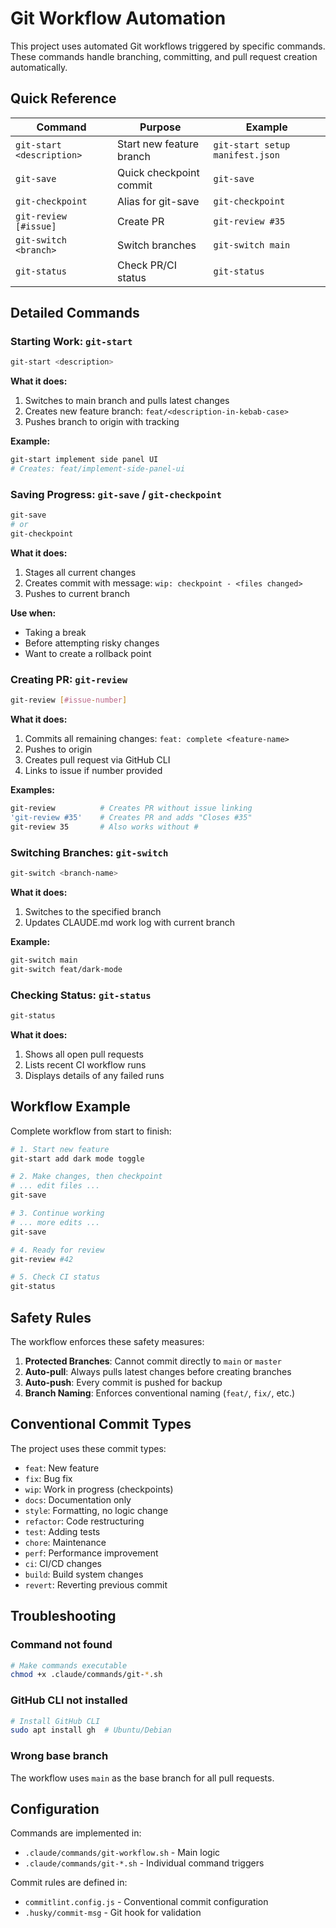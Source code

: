 # Git Workflow Automation

This project uses automated Git workflows triggered by specific commands. These commands handle branching, committing, and pull request creation automatically.

## Quick Reference

| Command                   | Purpose                  | Example                         |
| ------------------------- | ------------------------ | ------------------------------- |
| `git-start <description>` | Start new feature branch | `git-start setup manifest.json` |
| `git-save`                | Quick checkpoint commit  | `git-save`                      |
| `git-checkpoint`          | Alias for git-save       | `git-checkpoint`                |
| `git-review [#issue]`     | Create PR                | `git-review #35`                |
| `git-switch <branch>`     | Switch branches          | `git-switch main`               |
| `git-status`              | Check PR/CI status       | `git-status`                    |

## Detailed Commands

### Starting Work: `git-start`

```bash
git-start <description>
```

**What it does:**

1. Switches to main branch and pulls latest changes
2. Creates new feature branch: `feat/<description-in-kebab-case>`
3. Pushes branch to origin with tracking

**Example:**

```bash
git-start implement side panel UI
# Creates: feat/implement-side-panel-ui
```

### Saving Progress: `git-save` / `git-checkpoint`

```bash
git-save
# or
git-checkpoint
```

**What it does:**

1. Stages all current changes
2. Creates commit with message: `wip: checkpoint - <files changed>`
3. Pushes to current branch

**Use when:**

- Taking a break
- Before attempting risky changes
- Want to create a rollback point

### Creating PR: `git-review`

```bash
git-review [#issue-number]
```

**What it does:**

1. Commits all remaining changes: `feat: complete <feature-name>`
2. Pushes to origin
3. Creates pull request via GitHub CLI
4. Links to issue if number provided

**Examples:**

```bash
git-review          # Creates PR without issue linking
'git-review #35'    # Creates PR and adds "Closes #35"
git-review 35       # Also works without #
```

### Switching Branches: `git-switch`

```bash
git-switch <branch-name>
```

**What it does:**

1. Switches to the specified branch
2. Updates CLAUDE.md work log with current branch

**Example:**

```bash
git-switch main
git-switch feat/dark-mode
```

### Checking Status: `git-status`

```bash
git-status
```

**What it does:**

1. Shows all open pull requests
2. Lists recent CI workflow runs
3. Displays details of any failed runs

## Workflow Example

Complete workflow from start to finish:

```bash
# 1. Start new feature
git-start add dark mode toggle

# 2. Make changes, then checkpoint
# ... edit files ...
git-save

# 3. Continue working
# ... more edits ...
git-save

# 4. Ready for review
git-review #42

# 5. Check CI status
git-status
```

## Safety Rules

The workflow enforces these safety measures:

1. **Protected Branches**: Cannot commit directly to `main` or `master`
2. **Auto-pull**: Always pulls latest changes before creating branches
3. **Auto-push**: Every commit is pushed for backup
4. **Branch Naming**: Enforces conventional naming (`feat/`, `fix/`, etc.)

## Conventional Commit Types

The project uses these commit types:

- `feat`: New feature
- `fix`: Bug fix
- `wip`: Work in progress (checkpoints)
- `docs`: Documentation only
- `style`: Formatting, no logic change
- `refactor`: Code restructuring
- `test`: Adding tests
- `chore`: Maintenance
- `perf`: Performance improvement
- `ci`: CI/CD changes
- `build`: Build system changes
- `revert`: Reverting previous commit

## Troubleshooting

### Command not found

```bash
# Make commands executable
chmod +x .claude/commands/git-*.sh
```

### GitHub CLI not installed

```bash
# Install GitHub CLI
sudo apt install gh  # Ubuntu/Debian
```

### Wrong base branch

The workflow uses `main` as the base branch for all pull requests.

## Configuration

Commands are implemented in:

- `.claude/commands/git-workflow.sh` - Main logic
- `.claude/commands/git-*.sh` - Individual command triggers

Commit rules are defined in:

- `commitlint.config.js` - Conventional commit configuration
- `.husky/commit-msg` - Git hook for validation
